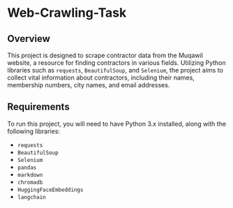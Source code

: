 # Web-Crawling-Task


## Overview

This project is designed to scrape contractor data from the Muqawil website, a resource for finding contractors in various fields. Utilizing Python libraries such as `requests`, `BeautifulSoup`, and `Selenium`, the project aims to collect vital information about contractors, including their names, membership numbers, city names, and email addresses. 

## Requirements

To run this project, you will need to have Python 3.x installed, along with the following libraries:

- `requests`
- `BeautifulSoup`
- `Selenium`
- `pandas`
- `markdown`
- `chromadb`
- `HuggingFaceEmbeddings`
- `langchain`



